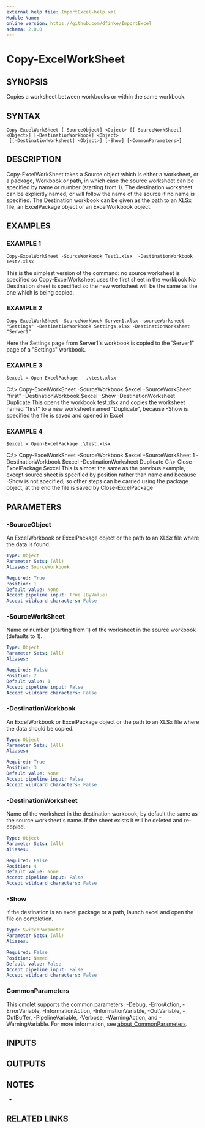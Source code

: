 ```yaml
---
external help file: ImportExcel-help.xml
Module Name:
online version: https://github.com/dfinke/ImportExcel
schema: 2.0.0
---
```


# Copy-ExcelWorkSheet

## SYNOPSIS
Copies a worksheet between workbooks or within the same workbook.

## SYNTAX

```
Copy-ExcelWorkSheet [-SourceObject] <Object> [[-SourceWorkSheet] <Object>] [-DestinationWorkbook] <Object>
 [[-DestinationWorksheet] <Object>] [-Show] [<CommonParameters>]
```

## DESCRIPTION
Copy-ExcelWorkSheet takes a Source object which is either a worksheet, or a package, Workbook or path, in which case the source worksheet can be specified by name or number (starting from 1).
The destination worksheet can be explicitly named, or will follow the name of the source if no name is specified.
The Destination workbook can be given as the path to an XLSx file, an ExcelPackage object or an ExcelWorkbook object.

## EXAMPLES

### EXAMPLE 1
```
Copy-ExcelWorkSheet -SourceWorkbook Test1.xlsx  -DestinationWorkbook Test2.xlsx
```

This is the simplest version of the command: no source worksheet is specified so Copy-ExcelWorksheet uses the first sheet in the workbook No Destination sheet is specified so the new worksheet will be the same as the one which is being copied.

### EXAMPLE 2
```
Copy-ExcelWorkSheet -SourceWorkbook Server1.xlsx -sourceWorksheet "Settings" -DestinationWorkbook Settings.xlsx -DestinationWorksheet "Server1"
```

Here the Settings page from Server1's workbook is copied to the 'Server1" page of a "Settings" workbook.

### EXAMPLE 3
```
$excel = Open-ExcelPackage   .\test.xlsx
```

C:\\\> Copy-ExcelWorkSheet -SourceWorkbook  $excel -SourceWorkSheet "first" -DestinationWorkbook $excel -Show -DestinationWorksheet Duplicate This opens the workbook test.xlsx and copies the worksheet named "first" to a new worksheet named "Duplicate", because -Show is specified the file is saved and opened in Excel

### EXAMPLE 4
```
$excel = Open-ExcelPackage .\test.xlsx
```

C:\\\> Copy-ExcelWorkSheet -SourceWorkbook  $excel -SourceWorkSheet 1 -DestinationWorkbook $excel  -DestinationWorksheet Duplicate C:\\\> Close-ExcelPackage $excel This is almost the same as the previous example, except source sheet is specified by position rather than name and because -Show is not specified, so other steps can be carried using the package object, at the end the file is saved by Close-ExcelPackage

## PARAMETERS

### -SourceObject
An ExcelWorkbook or ExcelPackage object or the path to an XLSx file where the data is found.

```yaml
Type: Object
Parameter Sets: (All)
Aliases: SourceWorkbook

Required: True
Position: 1
Default value: None
Accept pipeline input: True (ByValue)
Accept wildcard characters: False
```

### -SourceWorkSheet
Name or number (starting from 1) of the worksheet in the source workbook (defaults to 1).

```yaml
Type: Object
Parameter Sets: (All)
Aliases:

Required: False
Position: 2
Default value: 1
Accept pipeline input: False
Accept wildcard characters: False
```

### -DestinationWorkbook
An ExcelWorkbook or ExcelPackage object or the path to an XLSx file where the data should be copied.

```yaml
Type: Object
Parameter Sets: (All)
Aliases:

Required: True
Position: 3
Default value: None
Accept pipeline input: False
Accept wildcard characters: False
```

### -DestinationWorksheet
Name of the worksheet in the destination workbook; by default the same as the source worksheet's name.
If the sheet exists it will be deleted and re-copied.

```yaml
Type: Object
Parameter Sets: (All)
Aliases:

Required: False
Position: 4
Default value: None
Accept pipeline input: False
Accept wildcard characters: False
```

### -Show
if the destination is an excel package or a path, launch excel and open the file on completion.

```yaml
Type: SwitchParameter
Parameter Sets: (All)
Aliases:

Required: False
Position: Named
Default value: False
Accept pipeline input: False
Accept wildcard characters: False
```

### CommonParameters
This cmdlet supports the common parameters: -Debug, -ErrorAction, -ErrorVariable, -InformationAction, -InformationVariable, -OutVariable, -OutBuffer, -PipelineVariable, -Verbose, -WarningAction, and -WarningVariable. For more information, see [about_CommonParameters](http://go.microsoft.com/fwlink/?LinkID=113216).

## INPUTS

## OUTPUTS

## NOTES
*

## RELATED LINKS
